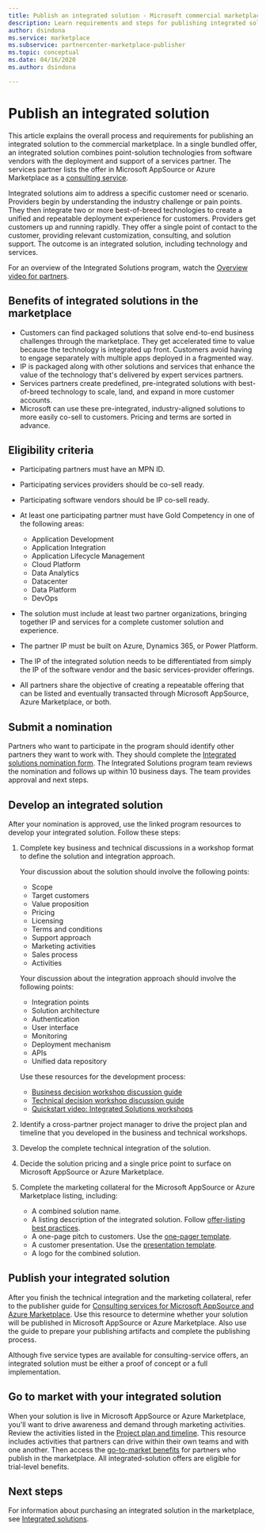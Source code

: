 ```yaml
---
title: Publish an integrated solution - Microsoft commercial marketplace
description: Learn requirements and steps for publishing integrated solutions to Microsoft AppSource and Azure Marketplace.
author: dsindona
ms.service: marketplace
ms.subservice: partnercenter-marketplace-publisher
ms.topic: conceptual
ms.date: 04/16/2020
ms.author: dsindona

---
```

# Publish an integrated solution

This article explains the overall process and requirements for publishing an integrated solution to the commercial marketplace. In a single bundled offer, an integrated solution combines point-solution technologies from software vendors with the deployment and support of a services partner. The services partner lists the offer in Microsoft AppSource or Azure Marketplace as a [consulting service](./consulting-services.md).

Integrated solutions aim to address a specific customer need or scenario. Providers begin by understanding the industry challenge or pain points. They then integrate two or more best-of-breed technologies to create a unified and repeatable deployment experience for customers. Providers get customers up and running rapidly. They offer a single point of contact to the customer, providing relevant customization, consulting, and solution support. The outcome is an integrated solution, including technology and services.

For an overview of the Integrated Solutions program, watch the [Overview video for partners](https://partner.microsoft.com/asset/detail/integrated-solutions-program-overview-for-partners-mp4).

## Benefits of integrated solutions in the marketplace

* Customers can find packaged solutions that solve end-to-end business challenges through the marketplace. They get accelerated time to value because the technology is integrated up front. Customers avoid having to engage separately with multiple apps deployed in a fragmented way.
* IP is packaged along with other solutions and services that enhance the value of the technology that's delivered by expert services partners.
* Services partners create predefined, pre-integrated solutions with best-of-breed technology to scale, land, and expand in more customer accounts.
* Microsoft can use these pre-integrated, industry-aligned solutions to more easily co-sell to customers. Pricing and terms are sorted in advance.

## Eligibility criteria

* Participating partners must have an MPN ID.
* Participating services providers should be co-sell ready.
* Participating software vendors should be IP co-sell ready.
* At least one participating partner must have Gold Competency in one of the following areas:

    * Application Development
    * Application Integration
    * Application Lifecycle Management
    * Cloud Platform
    * Data Analytics
    * Datacenter
    * Data Platform
    * DevOps

* The solution must include at least two partner organizations, bringing together IP and services for a complete customer solution and experience.
* The partner IP must be built on Azure, Dynamics 365, or Power Platform.
* The IP of the integrated solution needs to be differentiated from simply the IP of the software vendor and the basic services-provider offerings.
* All partners share the objective of creating a repeatable offering that can be listed and eventually transacted through Microsoft AppSource, Azure Marketplace, or both.

## Submit a nomination

Partners who want to participate in the program should identify other partners they want to work with. They should complete the [Integrated solutions nomination form](https://assetsprod.microsoft.com/mpn/integrated-solutions-partner-nomination.docx). The Integrated Solutions program team reviews the nomination and follows up within 10 business days. The team provides approval and next steps.

## Develop an integrated solution

After your nomination is approved, use the linked program resources to develop your integrated solution. Follow these steps:

1. Complete key business and technical discussions in a workshop format to define the solution and integration approach.

    Your discussion about the solution should involve the following points:
    * Scope
    * Target customers
    * Value proposition
    * Pricing
    * Licensing
    * Terms and conditions
    * Support approach
    * Marketing activities
    * Sales process
    * Activities

    Your discussion about the integration approach should involve the following points:
    * Integration points
    * Solution architecture
    * Authentication
    * User interface
    * Monitoring
    * Deployment mechanism
    * APIs
    * Unified data repository

    Use these resources for the development process:

    * [Business decision workshop discussion guide](https://assetsprod.microsoft.com/mpn/integrated-solutions-discussion-guide-for-business-workshop.pptx)
    * [Technical decision workshop discussion guide](https://assetsprod.microsoft.com/mpn/integrated-solutions-discussion-guide-for-technical-workshop.pptx)
    * [Quickstart video: Integrated Solutions workshops](https://partner.microsoft.com/asset/detail/integrated-solutions-workshop-quickstart-guide-mp4)

1. Identify a cross-partner project manager to drive the project plan and timeline that you developed in the business and technical workshops.

1. Develop the complete technical integration of the solution.

1. Decide the solution pricing and a single price point to surface on Microsoft AppSource or Azure Marketplace.

1. Complete the marketing collateral for the Microsoft AppSource or Azure Marketplace listing, including:

    * A combined solution name.
    * A listing description of the integrated solution. Follow [offer-listing best practices](./gtm-offer-listing-best-practices.md).
    * A one-page pitch to customers. Use the [one-pager template](https://assetsprod.microsoft.com/mpn/integrated-solutions-customer-one-pager-template.pptx).
    * A customer presentation. Use the [presentation template](https://assetsprod.microsoft.com/mpn/customer-presentation-template.pptx).
    * A logo for the combined solution.

## Publish your integrated solution

After you finish the technical integration and the marketing collateral, refer to the publisher guide for [Consulting services for Microsoft AppSource and Azure Marketplace](./consulting-services.md). Use this resource to determine whether your solution will be published in Microsoft AppSource or Azure Marketplace. Also use the guide to prepare your publishing artifacts and complete the publishing process.

Although five service types are available for consulting-service offers, an integrated solution must be either a proof of concept or a full implementation.

## Go to market with your integrated solution

When your solution is live in Microsoft AppSource or Azure Marketplace, you'll want to drive awareness and demand through marketing activities. Review the activities listed in the [Project plan and timeline](https://aka.ms/AA5qiuc). This resource includes activities that partners can drive within their own teams and with one another. Then access the [go-to-market benefits](./gtm-your-marketplace-benefits.md#list-trial-and-consulting-benefits) for partners who publish in the marketplace. All integrated-solution offers are eligible for trial-level benefits.

## Next steps

For information about purchasing an integrated solution in the marketplace, see [Integrated solutions](./integrated-solutions.md).
